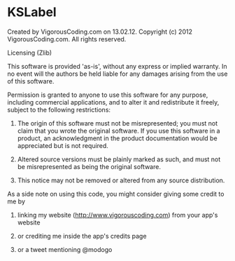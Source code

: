 KSLabel
=======

Created by VigorousCoding.com on 13.02.12.
Copyright (c) 2012 VigorousCoding.com. All rights reserved.

Licensing (Zlib)

This software is provided 'as-is', without any express or implied
warranty. In no event will the authors be held liable for any damages
arising from the use of this software.

Permission is granted to anyone to use this software for any purpose,
including commercial applications, and to alter it and redistribute it
freely, subject to the following restrictions:

1. The origin of this software must not be misrepresented; you must not
   claim that you wrote the original software. If you use this software in
   a product, an acknowledgment in the product documentation would be
   appreciated but is not required.

2. Altered source versions must be plainly marked as such, and must not
   be misrepresented as being the original software.

3. This notice may not be removed or altered from any source distribution.



As a side note on using this code, you might consider giving some credit to me by

1. linking my website (http://www.vigorouscoding.com) from your app's website 

2. or crediting me inside the app's credits page 

3. or a tweet mentioning @modogo
